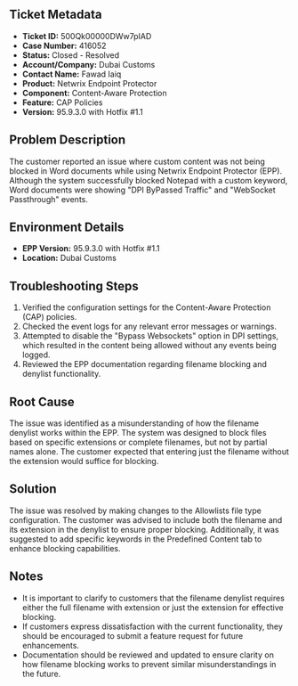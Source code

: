 ## Ticket Metadata
- **Ticket ID:** 500Qk00000DWw7pIAD
- **Case Number:** 416052
- **Status:** Closed - Resolved
- **Account/Company:** Dubai Customs
- **Contact Name:** Fawad Iaiq
- **Product:** Netwrix Endpoint Protector
- **Component:** Content-Aware Protection
- **Feature:** CAP Policies
- **Version:** 95.9.3.0 with Hotfix #1.1

## Problem Description
The customer reported an issue where custom content was not being blocked in Word documents while using Netwrix Endpoint Protector (EPP). Although the system successfully blocked Notepad with a custom keyword, Word documents were showing "DPI ByPassed Traffic" and "WebSocket Passthrough" events.

## Environment Details
- **EPP Version:** 95.9.3.0 with Hotfix #1.1
- **Location:** Dubai Customs

## Troubleshooting Steps
1. Verified the configuration settings for the Content-Aware Protection (CAP) policies.
2. Checked the event logs for any relevant error messages or warnings.
3. Attempted to disable the "Bypass Websockets" option in DPI settings, which resulted in the content being allowed without any events being logged.
4. Reviewed the EPP documentation regarding filename blocking and denylist functionality.

## Root Cause
The issue was identified as a misunderstanding of how the filename denylist works within the EPP. The system was designed to block files based on specific extensions or complete filenames, but not by partial names alone. The customer expected that entering just the filename without the extension would suffice for blocking.

## Solution
The issue was resolved by making changes to the Allowlists file type configuration. The customer was advised to include both the filename and its extension in the denylist to ensure proper blocking. Additionally, it was suggested to add specific keywords in the Predefined Content tab to enhance blocking capabilities.

## Notes
- It is important to clarify to customers that the filename denylist requires either the full filename with extension or just the extension for effective blocking.
- If customers express dissatisfaction with the current functionality, they should be encouraged to submit a feature request for future enhancements.
- Documentation should be reviewed and updated to ensure clarity on how filename blocking works to prevent similar misunderstandings in the future.